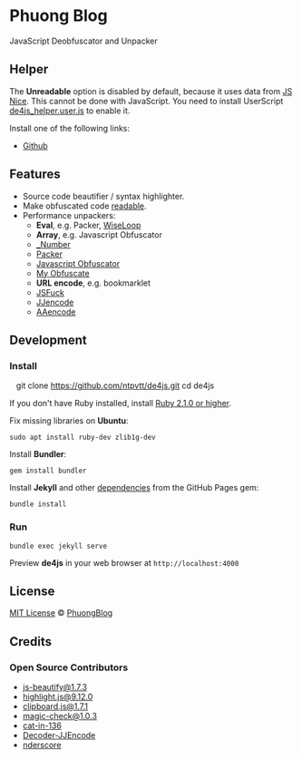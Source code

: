 # Phuong Blog

JavaScript Deobfuscator and Unpacker

## Helper

The **Unreadable** option is disabled by default, because it uses data from [JS Nice](http://www.jsnice.org/). This cannot be done with JavaScript. You need to install UserScript [de4js_helper.user.js](https://github.com/ntpvtt/de4js/blob/master/userscript/de4js_helper.user.js) to enable it.

Install one of the following links:

- [Github](https://github.com/ntpvtt/de4js/raw/master/userscript/de4js_helper.user.js)

## Features

- Source code beautifier / syntax highlighter.
- Make obfuscated code [readable](#helper).
- Performance unpackers:
    - **Eval**, e.g. Packer, [WiseLoop](http://wiseloop.com/demo/php-javascript-obfuscator)
    - **Array**, e.g. Javascript Obfuscator
    - [_Number](http://giapqb.blogspot.com/p/mahoa-javascript.html)
    - [Packer](http://dean.edwards.name/packer/)
    - [Javascript Obfuscator](https://javascriptobfuscator.com/Javascript-Obfuscator.aspx)
    - [My Obfuscate](http://myobfuscate.com/)
    - **URL encode**, e.g. bookmarklet
    - [JSFuck](https://github.com/aemkei/jsfuck)
    - [JJencode](http://utf-8.jp/public/jjencode.html)
    - [AAencode](http://utf-8.jp/public/aaencode.html)

## Development

### Install

    git clone https://github.com/ntpvtt/de4js.git
    cd de4js

If you don't have Ruby installed, install [Ruby 2.1.0 or higher](https://www.ruby-lang.org/en/downloads/).

Fix missing libraries on **Ubuntu**:

    sudo apt install ruby-dev zlib1g-dev

Install **Bundler**:

    gem install bundler

Install **Jekyll** and other [dependencies](https://pages.github.com/versions/) from the GitHub Pages gem:

    bundle install

### Run

    bundle exec jekyll serve

Preview **de4js** in your web browser at `http://localhost:4000`

## License

[MIT License](//www.phuongblog.com/) © [PhuongBlog](https://ntpvtt.github.io/)

## Credits

### Open Source Contributors

- [js-beautify@1.7.3](https://github.com/beautify-web/js-beautify)
- [highlight.js@9.12.0](https://github.com/isagalaev/highlight.js)
- [clipboard.js@1.7.1](https://github.com/zenorocha/clipboard.js)
- [magic-check@1.0.3](https://github.com/forsigner/magic-check)
- [cat-in-136](https://cat-in-136.github.io/2010/12/aadecode-decode-encoded-as-aaencode.html)
- [Decoder-JJEncode](https://github.com/jacobsoo/Decoder-JJEncode)
- [nderscore](https://codegolf.stackexchange.com/a/28745)
